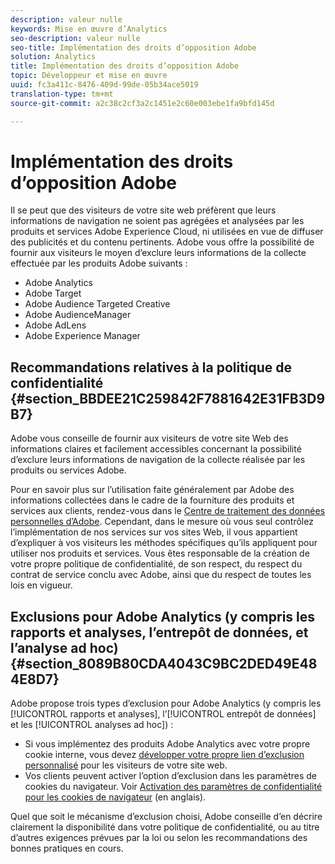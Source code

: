 ```yaml
---
description: valeur nulle
keywords: Mise en œuvre d’Analytics
seo-description: valeur nulle
seo-title: Implémentation des droits d’opposition Adobe
solution: Analytics
title: Implémentation des droits d’opposition Adobe
topic: Développeur et mise en œuvre
uuid: fc3a411c-8476-409d-99de-05b34ace5019
translation-type: tm+mt
source-git-commit: a2c38c2cf3a2c1451e2c60e003ebe1fa9bfd145d

---
```



# Implémentation des droits d’opposition Adobe

Il se peut que des visiteurs de votre site web préfèrent que leurs informations de navigation ne soient pas agrégées et analysées par les produits et services Adobe Experience Cloud, ni utilisées en vue de diffuser des publicités et du contenu pertinents. Adobe vous offre la possibilité de fournir aux visiteurs le moyen d’exclure leurs informations de la collecte effectuée par les produits Adobe suivants :

* Adobe Analytics
* Adobe Target
* Adobe Audience Targeted Creative
* Adobe AudienceManager
* Adobe AdLens
* Adobe Experience Manager

## Recommandations relatives à la politique de confidentialité {#section_BBDEE21C259842F7881642E31FB3D9B7}

Adobe vous conseille de fournir aux visiteurs de votre site Web des informations claires et facilement accessibles concernant la possibilité d’exclure leurs informations de navigation de la collecte réalisée par les produits ou services Adobe.

Pour en savoir plus sur l’utilisation faite généralement par Adobe des informations collectées dans le cadre de la fourniture des produits et services aux clients, rendez-vous dans le [Centre de traitement des données personnelles d’Adobe](https://www.adobe.com/privacy.html). Cependant, dans le mesure où vous seul contrôlez l’implémentation de nos services sur vos sites Web, il vous appartient d’expliquer à vos visiteurs les méthodes spécifiques qu’ils appliquent pour utiliser nos produits et services. Vous êtes responsable de la création de votre propre politique de confidentialité, de son respect, du respect du contrat de service conclu avec Adobe, ainsi que du respect de toutes les lois en vigueur.

## Exclusions pour Adobe Analytics (y compris les rapports et analyses, l’entrepôt de données, et l’analyse ad hoc) {#section_8089B80CDA4043C9BC2DED49E484E8D7}

Adobe propose trois types d’exclusion pour Adobe Analytics (y compris les [!UICONTROL rapports et analyses], l’[!UICONTROL entrepôt de données] et les [!UICONTROL analyses ad hoc]) :

* Si vous implémentez des produits Adobe Analytics avec votre propre cookie interne, vous devez [développer votre propre lien d’exclusion personnalisé](../../../implement/js-implementation/data-collection/opt-out-link.md#concept_C2C4F19811A445EF9E9BEAC709B568A9) pour les visiteurs de votre site web.
* Vos clients peuvent activer l’option d’exclusion dans les paramètres de cookies du navigateur. Voir [Activation des paramètres de confidentialité pour les cookies de navigateur](https://marketing.adobe.com/resources/help/en_US/whitepapers/cookies/browser_cookie_settings.html) (en anglais).

Quel que soit le mécanisme d’exclusion choisi, Adobe conseille d’en décrire clairement la disponibilité dans votre politique de confidentialité, ou au titre d’autres exigences prévues par la loi ou selon les recommandations des bonnes pratiques en cours.
